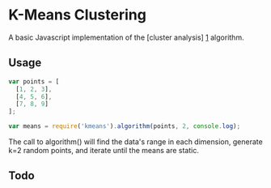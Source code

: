 K-Means Clustering
==================

A basic Javascript implementation of the [cluster analysis] [1] algorithm.

  [1]: http://en.wikipedia.org/wiki/K-means_clustering "wikipedia article"

Usage
-----
```javascript
var points = [
  [1, 2, 3],
  [4, 5, 6],
  [7, 8, 9]
];

var means = require('kmeans').algorithm(points, 2, console.log);
```

The call to algorithm() will find the data's range in each dimension, generate k=2 random points, and iterate until the means are static.

Todo
----

